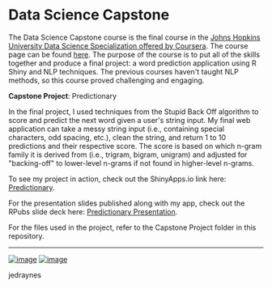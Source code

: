 # Data Science Capstone

The Data Science Capstone course is the final course in the [Johns Hopkins University Data Science Specialization offered by Coursera](https://www.coursera.org/specializations/jhu-data-science). The course page can be found [here](https://www.coursera.org/learn/data-science-project). The purpose of the course is to put all of the skills together and produce a final project: a word prediction application using R Shiny and NLP techniques. The previous courses haven't taught NLP methods, so this course proved challenging and engaging.

**Capstone Project**: Predictionary

In the final project, I used techniques from the Stupid Back Off algorithm to score and predict the next word given a user's string input. My final web application can take a messy string input (i.e., containing special characters, odd spacing, etc.), clean the string, and return 1 to 10 predictions and their respective score. The score is based on which n-gram family it is derived from (i.e., trigram, bigram, unigram) and adjusted for "backing-off" to lower-level n-grams if not found in higher-level n-grams.

To see my project in action, check out the ShinyApps.io link here: [Predictionary](https://jedraynes.shinyapps.io/Predictionary/).

For the presentation slides published along with my app, check out the RPubs slide deck here: [Predictionary Presentation](https://rpubs.com/jedraynes/752591).

For the files used in the project, refer to the Capstone Project folder in this repository.

---
[![image](https://img.shields.io/badge/Personal%20Site-%20-informational?style=flat-square&logo=appveyor)](https://www.jedraynes.com/)
[![image](https://img.shields.io/badge/LinkedIn-%20-informational?style=flat-square&logo=appveyor)](https://www.linkedin.com/in/jedraynes/)

jedraynes